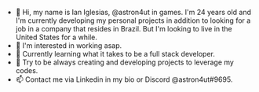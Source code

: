 - 👋 Hi, my name is Ian Iglesias, @astron4ut in games. I'm 24 years old and I'm currently developing my personal projects in addition to looking for a job in a company that resides in Brazil. But I'm looking to live in the United States for a while.
- 👀 I'm interested in working asap. 
- 🌱 Currently learning what it takes to be a full stack developer.
- 💞️ Try to be always creating and developing projects to leverage my codes.
- 📫 Contact me via Linkedin in my bio or Discord @astron4ut#9695.
